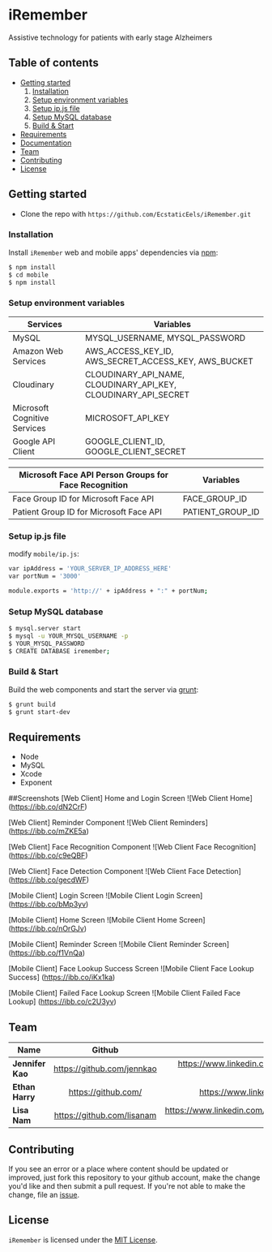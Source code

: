 # iRemember
Assistive technology for patients with early stage Alzheimers

## Table of contents
* [Getting started](#getting-started)
  1. [Installation](#installation)
  2. [Setup environment variables](#setup-environment-variables)
  3. [Setup ip.js file](#setup-ip.js-file)
  4. [Setup MySQL database](#setup-mysql-database)
  5. [Build & Start](#build&start)
* [Requirements](#requirements)
* [Documentation](#documentation)
* [Team](#team)
* [Contributing](#contributing)
* [License](#license)

## Getting started

* Clone the repo with `https://github.com/EcstaticEels/iRemember.git`

### Installation

Install `iRemember` web and mobile apps' dependencies via [npm](http://www.npmjs.com/):

```bash
$ npm install
$ cd mobile
$ npm install
```

### Setup environment variables

| Services | Variables |
| ------------- | ------------- |
| MySQL | MYSQL_USERNAME, MYSQL_PASSWORD  |
| Amazon Web Services | AWS_ACCESS_KEY_ID, AWS_SECRET_ACCESS_KEY, AWS_BUCKET  |
| Cloudinary | CLOUDINARY_API_NAME, CLOUDINARY_API_KEY, CLOUDINARY_API_SECRET |
| Microsoft Cognitive Services | MICROSOFT_API_KEY |
| Google API Client | GOOGLE_CLIENT_ID, GOOGLE_CLIENT_SECRET |

| Microsoft Face API Person Groups for Face Recognition | Variables |
| ------------- | ------------- |
| Face Group ID for Microsoft Face API | FACE_GROUP_ID |
| Patient Group ID for Microsoft Face API | PATIENT_GROUP_ID |


### Setup ip.js file

modify `mobile/ip.js`:

```bash
var ipAddress = 'YOUR_SERVER_IP_ADDRESS_HERE'
var portNum = '3000'

module.exports = 'http://' + ipAddress + ":" + portNum;
```

### Setup MySQL database

```bash
$ mysql.server start
$ mysql -u YOUR_MYSQL_USERNAME -p
$ YOUR_MYSQL_PASSWORD
$ CREATE DATABASE iremember;
```

### Build & Start

Build the web components and start the server via [grunt](http://gruntjs.com/):

```bash
$ grunt build
$ grunt start-dev
```

## Requirements

- Node
- MySQL
- Xcode
- Exponent

##Screenshots
[Web Client] Home and Login Screen
![Web Client Home]
(https://ibb.co/dN2CrF)

[Web Client] Reminder Component
![Web Client Reminders]
(https://ibb.co/mZKE5a)

[Web Client] Face Recognition Component
![Web Client Face Recognition]
(https://ibb.co/c9eQBF)

[Web Client] Face Detection Component
![Web Client Face Detection]
(https://ibb.co/gecdWF)

[Mobile Client] Login Screen
![Mobile Client Login Screen]
(https://ibb.co/bMp3yv)

[Mobile Client] Home Screen
![Mobile Client Home Screen]
(https://ibb.co/nOrGJv)

[Mobile Client] Reminder Screen
![Mobile Client Reminder Screen]
(https://ibb.co/f1VnQa)

[Mobile Client] Face Lookup Success Screen
![Mobile Client Face Lookup Success]
(https://ibb.co/iKx1ka)

[Mobile Client] Failed Face Lookup Screen
![Mobile Client Failed Face Lookup]
(https://ibb.co/c2U3yv)

## Team

| Name        | Github           | LinkedIn  |
| ------------- |:-------------:| -----:|
| **Jennifer Kao**      | https://github.com/jennkao | https://www.linkedin.com/in/jenn-kao |
| **Ethan Harry**      | https://github.com/   | https://www.linkedin.com/in/ |
| **Lisa Nam** | https://github.com/lisanam      |   https://www.linkedin.com/in/lisanam-js  |

## Contributing

If you see an error or a place where content should be updated or improved, just fork this repository to your github account, make the change you'd like and then submit a pull request. If you're not able to make the change, file an [issue](https://github.com/EcstaticEels/iRemember/issues/new).

## License

`iRemember` is licensed under the [MIT License](http://opensource.org/licenses/MIT).

